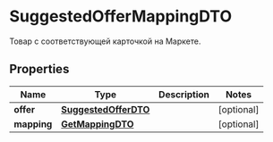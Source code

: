 

# SuggestedOfferMappingDTO

Товар с соответствующей карточкой на Маркете.

## Properties

| Name | Type | Description | Notes |
|------------ | ------------- | ------------- | -------------|
|**offer** | [**SuggestedOfferDTO**](SuggestedOfferDTO.md) |  |  [optional] |
|**mapping** | [**GetMappingDTO**](GetMappingDTO.md) |  |  [optional] |



